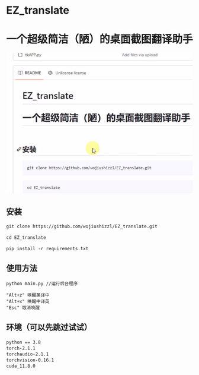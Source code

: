 # EZ_translate
# 一个超级简洁（陋）的桌面截图翻译助手

![DEMO](DEMO.gif)

## 安装
```
git clone https://github.com/wojiushizzl/EZ_translate.git
```
```
cd EZ_translate
```
```
pip install -r requirements.txt
```
## 使用方法
```
python main.py //运行后台程序
```

    "Alt+z" 唤醒英译中
    "Alt+x" 唤醒中译英
    "Esc" 取消唤醒

## 环境（可以先跳过试试）
```
python == 3.8 
torch-2.1.1
torchaudio-2.1.1
torchvision-0.16.1
cuda_11.8.0
```

